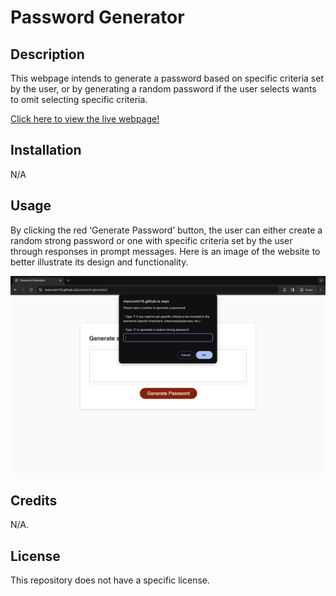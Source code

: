 # Password Generator

## Description

This webpage intends to generate a password based on specific criteria set by the user, or by generating a random password if the user selects wants to omit selecting specific criteria.

[Click here to view the live webpage!](https://marcusmr15.github.io/password-generator/)

## Installation

N/A

## Usage

By clicking the red ‘Generate Password’ button, the user can either create a random strong password or one with specific criteria set by the user through responses in prompt messages. Here is an image of the website to better illustrate its design and functionality.

![Screenshot of the deployed webpage: "Password Generator"](./assets/images/website-preview-1.png)

## Credits

N/A.

## License

This repository does not have a specific license.

